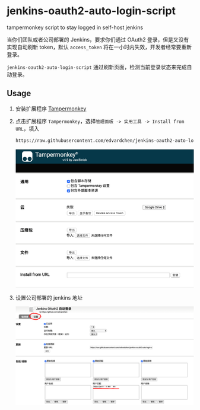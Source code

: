 # jenkins-oauth2-auto-login-script

tampermonkey script to stay logged in self-host jenkins

当你们团队或者公司部署的 Jenkins，要求你们通过 OAuth2 登录，但是又没有实现自动刷新 token，默认 `access_token` 将在一小时内失效，开发者经常要重新登录。

`jenkins-oauth2-auto-login-script` 通过刷新页面，检测当前登录状态来完成自动登录。

## Usage

1. 安装扩展程序 [Tampermonkey](https://chrome.google.com/webstore/detail/tampermonkey/dhdgffkkebhmkfjojejmpbldmpobfkfo)
2. 点击扩展程序 `Tampermonkey`，选择`管理面板 -> 实用工具 -> Install from URL`，填入

   ```bash
   https://raw.githubusercontent.com/edvardchen/jenkins-oauth2-auto-login-script/master/lib/index.js
   ```

   ![install](docs/install.png)

3. 设置公司部署的 jenkins 地址

   ![install](docs/set_domain.png)
